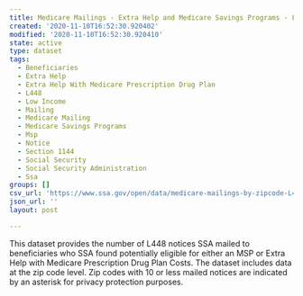 ```yaml
---
title: Medicare Mailings - Extra Help and Medicare Savings Programs - L448 Notices
created: '2020-11-10T16:52:30.920402'
modified: '2020-11-10T16:52:30.920410'
state: active
type: dataset
tags:
  - Beneficiaries
  - Extra Help
  - Extra Help With Medicare Prescription Drug Plan
  - L448
  - Low Income
  - Mailing
  - Medicare Mailing
  - Medicare Savings Programs
  - Msp
  - Notice
  - Section 1144
  - Social Security
  - Social Security Administration
  - Ssa
groups: []
csv_url: 'https://www.ssa.gov/open/data/medicare-mailings-by-zipcode-L448.csv'
json_url: ''
layout: post

---
```

This dataset provides the number of L448 notices SSA mailed to beneficiaries who SSA found potentially eligible for either an MSP or Extra Help with Medicare Prescription Drug Plan Costs. The dataset includes data at the zip code level. Zip codes with 10 or less mailed notices are indicated by an asterisk for privacy protection purposes.
